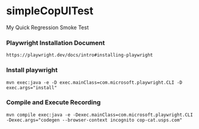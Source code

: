 # simpleCopUITest
My Quick Regression Smoke Test


### Playwright Installation Document
```
https://playwright.dev/docs/intro#installing-playwright
```
### Install playwright
```
mvn exec:java -e -D exec.mainClass=com.microsoft.playwright.CLI -D exec.args="install"
```
### Compile and Execute Recording
```
mvn compile exec:java -e -Dexec.mainClass=com.microsoft.playwright.CLI -Dexec.args="codegen --browser-context incognito cop-cat.usps.com"
```

